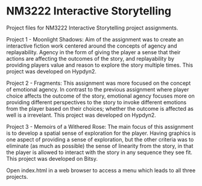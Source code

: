 # NM3222 Interactive Storytelling
Project files for NM3222 Interactive Storytelling project assignments.

Project 1 - Moonlight Shadows: 
Aim of the assignment was to create an interactive fiction work centered around the concepts of agency and replayability. Agency in the form of giving the player a sense that their actions are affecting the outcomes of the story, and replayability by providing players value and reason to explore the story multiple times. This project was developed on Hypdyn2.

Project 2 - Fragments: 
This assignment was more focused on the concept of emotional agency. In contrast to the previous assignment where player choice affects the outcome of the story, emotional agency focuses more on providing different perspectives to the story to invoke different emotions from the player based on their choices; whether the outcome is affected as well is a irrevelant. This project was developed on Hypdyn2.

Project 3 - Memoirs of a Withered Rose: 
The main focus of this assignment is to develop a spatial sense of exploration for the player. Having graphics is one aspect of providing a sense of exploration, but the other criteria was to eliminate (as much as possible) the sense of linearity from the story, in that the player is allowed to interact with the story in any sequence they see fit. This project was developed on Bitsy.

Open index.html in a web browser to access a menu which leads to all three projects.
